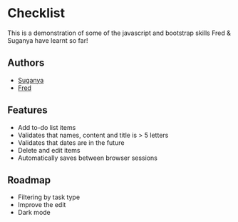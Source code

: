 
# Checklist

This is a demonstration of some of the javascript and bootstrap skills Fred & Suganya have learnt so far!




## Authors

- [Suganya](https://github.com/Murugaian)
- [Fred](https://www.github.com/f-a-n)




## Features

- Add to-do list items
- Validates that names, content and title is > 5 letters
- Validates that dates are in the future
- Delete and edit items
- Automatically saves between browser sessions



## Roadmap

- Filtering by task type
- Improve the edit
- Dark mode


